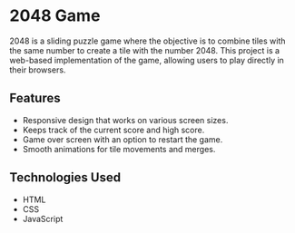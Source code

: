 # 2048 Game

2048 is a sliding puzzle game where the objective is to combine tiles with the same number to create a tile with the number 2048. This project is a web-based implementation of the game, allowing users to play directly in their browsers.

## Features

- Responsive design that works on various screen sizes.
- Keeps track of the current score and high score.
- Game over screen with an option to restart the game.
- Smooth animations for tile movements and merges.

## Technologies Used

- HTML
- CSS
- JavaScript
